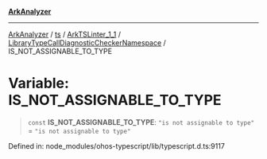 [**ArkAnalyzer**](../../../../../../../../README.md)

***

[ArkAnalyzer](../../../../../../../../globals.md) / [ts](../../../../../README.md) / [ArkTSLinter\_1\_1](../../../README.md) / [LibraryTypeCallDiagnosticCheckerNamespace](../README.md) / IS\_NOT\_ASSIGNABLE\_TO\_TYPE

# Variable: IS\_NOT\_ASSIGNABLE\_TO\_TYPE

> `const` **IS\_NOT\_ASSIGNABLE\_TO\_TYPE**: `"is not assignable to type"` = `"is not assignable to type"`

Defined in: node\_modules/ohos-typescript/lib/typescript.d.ts:9117

